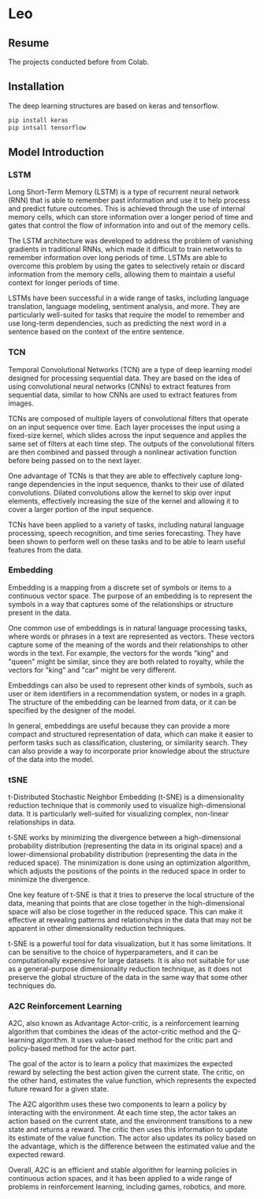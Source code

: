 # Leo

## Resume
The projects conducted before from Colab.

## Installation
The deep learning structures are based on keras and tensorflow.

```bash
pip install keras
pip intsall tensorflow
```
## Model Introduction
### LSTM
Long Short-Term Memory (LSTM) is a type of recurrent neural network (RNN) that is able to remember past information and use it to help process and predict future outcomes. This is achieved through the use of internal memory cells, which can store information over a longer period of time and gates that control the flow of information into and out of the memory cells.

The LSTM architecture was developed to address the problem of vanishing gradients in traditional RNNs, which made it difficult to train networks to remember information over long periods of time. LSTMs are able to overcome this problem by using the gates to selectively retain or discard information from the memory cells, allowing them to maintain a useful context for longer periods of time.

LSTMs have been successful in a wide range of tasks, including language translation, language modeling, sentiment analysis, and more. They are particularly well-suited for tasks that require the model to remember and use long-term dependencies, such as predicting the next word in a sentence based on the context of the entire sentence.

### TCN
Temporal Convolutional Networks (TCN) are a type of deep learning model designed for processing sequential data. They are based on the idea of using convolutional neural networks (CNNs) to extract features from sequential data, similar to how CNNs are used to extract features from images.

TCNs are composed of multiple layers of convolutional filters that operate on an input sequence over time. Each layer processes the input using a fixed-size kernel, which slides across the input sequence and applies the same set of filters at each time step. The outputs of the convolutional filters are then combined and passed through a nonlinear activation function before being passed on to the next layer.

One advantage of TCNs is that they are able to effectively capture long-range dependencies in the input sequence, thanks to their use of dilated convolutions. Dilated convolutions allow the kernel to skip over input elements, effectively increasing the size of the kernel and allowing it to cover a larger portion of the input sequence.

TCNs have been applied to a variety of tasks, including natural language processing, speech recognition, and time series forecasting. They have been shown to perform well on these tasks and to be able to learn useful features from the data.

### Embedding
Embedding is a mapping from a discrete set of symbols or items to a continuous vector space. The purpose of an embedding is to represent the symbols in a way that captures some of the relationships or structure present in the data.

One common use of embeddings is in natural language processing tasks, where words or phrases in a text are represented as vectors. These vectors capture some of the meaning of the words and their relationships to other words in the text. For example, the vectors for the words "king" and "queen" might be similar, since they are both related to royalty, while the vectors for "king" and "car" might be very different.

Embeddings can also be used to represent other kinds of symbols, such as user or item identifiers in a recommendation system, or nodes in a graph. The structure of the embedding can be learned from data, or it can be specified by the designer of the model.

In general, embeddings are useful because they can provide a more compact and structured representation of data, which can make it easier to perform tasks such as classification, clustering, or similarity search. They can also provide a way to incorporate prior knowledge about the structure of the data into the model.

### tSNE
t-Distributed Stochastic Neighbor Embedding (t-SNE) is a dimensionality reduction technique that is commonly used to visualize high-dimensional data. It is particularly well-suited for visualizing complex, non-linear relationships in data.

t-SNE works by minimizing the divergence between a high-dimensional probability distribution (representing the data in its original space) and a lower-dimensional probability distribution (representing the data in the reduced space). The minimization is done using an optimization algorithm, which adjusts the positions of the points in the reduced space in order to minimize the divergence.

One key feature of t-SNE is that it tries to preserve the local structure of the data, meaning that points that are close together in the high-dimensional space will also be close together in the reduced space. This can make it effective at revealing patterns and relationships in the data that may not be apparent in other dimensionality reduction techniques.

t-SNE is a powerful tool for data visualization, but it has some limitations. It can be sensitive to the choice of hyperparameters, and it can be computationally expensive for large datasets. It is also not suitable for use as a general-purpose dimensionality reduction technique, as it does not preserve the global structure of the data in the same way that some other techniques do.

### A2C Reinforcement Learning
A2C, also known as Advantage Actor-critic, is a reinforcement learning algorithm that combines the ideas of the actor-critic method and the Q-learning algorithm. It uses value-based method for the critic part and policy-based method for the actor part.

The goal of the actor is to learn a policy that maximizes the expected reward by selecting the best action given the current state. The critic, on the other hand, estimates the value function, which represents the expected future reward for a given state.

The A2C algorithm uses these two components to learn a policy by interacting with the environment. At each time step, the actor takes an action based on the current state, and the environment transitions to a new state and returns a reward. The critic then uses this information to update its estimate of the value function. The actor also updates its policy based on the advantage, which is the difference between the estimated value and the expected reward.

Overall, A2C is an efficient and stable algorithm for learning policies in continuous action spaces, and it has been applied to a wide range of problems in reinforcement learning, including games, robotics, and more.

